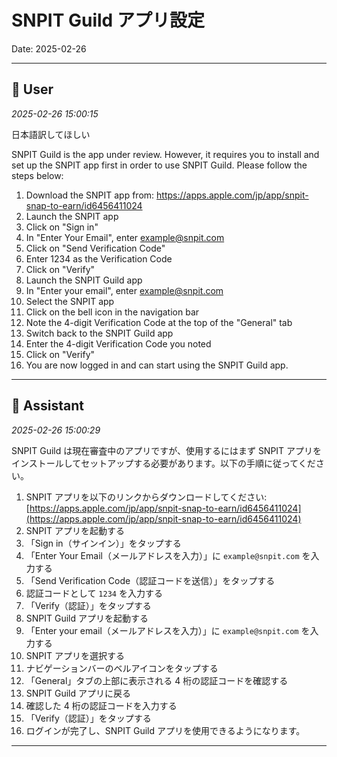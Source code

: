 # SNPIT Guild アプリ設定

Date: 2025-02-26

---

## 👤 User
*2025-02-26 15:00:15*

日本語訳してほしい

SNPIT Guild is the app under review. However, it requires you to install and set up the SNPIT app first in order to use SNPIT Guild. Please follow the steps below:

1. Download the SNPIT app from: https://apps.apple.com/jp/app/snpit-snap-to-earn/id6456411024
2. Launch the SNPIT app
3. Click on "Sign in"
4. In "Enter Your Email", enter example@snpit.com
5. Click on "Send Verification Code"
6. Enter 1234 as the Verification Code
7. Click on "Verify"
8. Launch the SNPIT Guild app
9. In "Enter your email", enter example@snpit.com
10. Select the SNPIT app
11. Click on the bell icon in the navigation bar
12. Note the 4-digit Verification Code at the top of the "General" tab
13. Switch back to the SNPIT Guild app
14. Enter the 4-digit Verification Code you noted
15. Click on "Verify"
16. You are now logged in and can start using the SNPIT Guild app.

---

## 🤖 Assistant
*2025-02-26 15:00:29*

SNPIT Guild は現在審査中のアプリですが、使用するにはまず SNPIT アプリをインストールしてセットアップする必要があります。以下の手順に従ってください。

1. SNPIT アプリを以下のリンクからダウンロードしてください:  
   [https://apps.apple.com/jp/app/snpit-snap-to-earn/id6456411024](https://apps.apple.com/jp/app/snpit-snap-to-earn/id6456411024)  
2. SNPIT アプリを起動する  
3. 「Sign in（サインイン）」をタップする  
4. 「Enter Your Email（メールアドレスを入力）」に `example@snpit.com` を入力する  
5. 「Send Verification Code（認証コードを送信）」をタップする  
6. 認証コードとして `1234` を入力する  
7. 「Verify（認証）」をタップする  
8. SNPIT Guild アプリを起動する  
9. 「Enter your email（メールアドレスを入力）」に `example@snpit.com` を入力する  
10. SNPIT アプリを選択する  
11. ナビゲーションバーのベルアイコンをタップする  
12. 「General」タブの上部に表示される 4 桁の認証コードを確認する  
13. SNPIT Guild アプリに戻る  
14. 確認した 4 桁の認証コードを入力する  
15. 「Verify（認証）」をタップする  
16. ログインが完了し、SNPIT Guild アプリを使用できるようになります。

---
